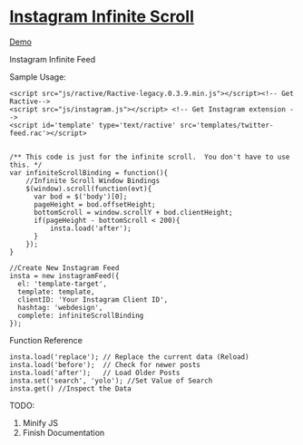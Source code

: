 # [Instagram Infinite Scroll](http://ddknoll.github.io/Instagram-Infinite-Scroll/)

[Demo](http://ddknoll.github.io/Instagram-Infinite-Scroll/)

Instagram Infinite Feed

Sample Usage:

    <script src="js/ractive/Ractive-legacy.0.3.9.min.js"></script><!-- Get Ractive-->
    <script src="js/instagram.js"></script> <!-- Get Instagram extension -->
    <script id='template' type='text/ractive' src='templates/twitter-feed.rac'></script>


    /** This code is just for the infinite scroll.  You don't have to use this. */
    var infiniteScrollBinding = function(){
        //Infinite Scroll Window Bindings
        $(window).scroll(function(evt){
          var bod = $('body')[0];
          pageHeight = bod.offsetHeight;
          bottomScroll = window.scrollY + bod.clientHeight;
          if(pageHeight - bottomScroll < 200){
              insta.load('after');
          }
        });
    }

    //Create New Instagram Feed
    insta = new instagramFeed({
      el: 'template-target',
      template: template,
      clientID: 'Your Instagram Client ID',
      hashtag: 'webdesign',
      complete: infiniteScrollBinding
    });

Function Reference

    insta.load('replace'); // Replace the current data (Reload)
    insta.load('before');  // Check for newer posts
    insta.load('after');   // Load Older Posts
    insta.set('search', 'yolo'); //Set Value of Search
    insta.get() //Inspect the Data


TODO:

1. Minify JS
2. Finish Documentation
